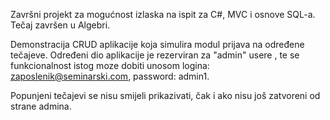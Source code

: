 Završni projekt za mogućnost izlaska na ispit za C#, MVC i osnove SQL-a. Tečaj završen u Algebri.

Demonstracija CRUD aplikacije koja simulira modul prijava na određene tečajeve. Određeni dio aplikacije je rezerviran za "admin" usere , te se funkcionalnost istog moze dobiti
unosom logina: zaposlenik@seminarski.com, password: admin1.

Popunjeni tečajevi se nisu smijeli prikazivati, čak i ako nisu još zatvoreni od strane admina.
